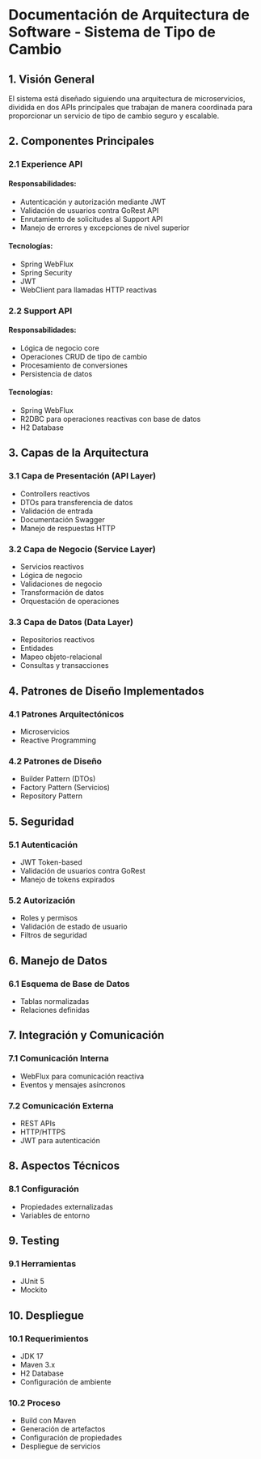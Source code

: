 # Documentación de Arquitectura de Software - Sistema de Tipo de Cambio

## 1. Visión General
El sistema está diseñado siguiendo una arquitectura de microservicios, dividida en dos APIs principales que trabajan de manera coordinada para proporcionar un servicio de tipo de cambio seguro y escalable.

## 2. Componentes Principales

### 2.1 Experience API
#### Responsabilidades:
- Autenticación y autorización mediante JWT
- Validación de usuarios contra GoRest API
- Enrutamiento de solicitudes al Support API
- Manejo de errores y excepciones de nivel superior

#### Tecnologías:
- Spring WebFlux
- Spring Security
- JWT
- WebClient para llamadas HTTP reactivas

### 2.2 Support API
#### Responsabilidades:
- Lógica de negocio core
- Operaciones CRUD de tipo de cambio
- Procesamiento de conversiones
- Persistencia de datos

#### Tecnologías:
- Spring WebFlux
- R2DBC para operaciones reactivas con base de datos
- H2 Database

## 3. Capas de la Arquitectura

### 3.1 Capa de Presentación (API Layer)
- Controllers reactivos
- DTOs para transferencia de datos
- Validación de entrada
- Documentación Swagger
- Manejo de respuestas HTTP

### 3.2 Capa de Negocio (Service Layer)
- Servicios reactivos
- Lógica de negocio
- Validaciones de negocio
- Transformación de datos
- Orquestación de operaciones

### 3.3 Capa de Datos (Data Layer)
- Repositorios reactivos
- Entidades
- Mapeo objeto-relacional
- Consultas y transacciones

## 4. Patrones de Diseño Implementados

### 4.1 Patrones Arquitectónicos
- Microservicios
- Reactive Programming

### 4.2 Patrones de Diseño
- Builder Pattern (DTOs)
- Factory Pattern (Servicios)
- Repository Pattern

## 5. Seguridad

### 5.1 Autenticación
- JWT Token-based
- Validación de usuarios contra GoRest
- Manejo de tokens expirados

### 5.2 Autorización
- Roles y permisos
- Validación de estado de usuario
- Filtros de seguridad

## 6. Manejo de Datos

### 6.1 Esquema de Base de Datos
- Tablas normalizadas
- Relaciones definidas

## 7. Integración y Comunicación

### 7.1 Comunicación Interna
- WebFlux para comunicación reactiva
- Eventos y mensajes asíncronos

### 7.2 Comunicación Externa
- REST APIs
- HTTP/HTTPS
- JWT para autenticación

## 8. Aspectos Técnicos

### 8.1 Configuración
- Propiedades externalizadas
- Variables de entorno

## 9. Testing

### 9.1 Herramientas
- JUnit 5
- Mockito

## 10. Despliegue

### 10.1 Requerimientos
- JDK 17
- Maven 3.x
- H2 Database
- Configuración de ambiente

### 10.2 Proceso
- Build con Maven
- Generación de artefactos
- Configuración de propiedades
- Despliegue de servicios